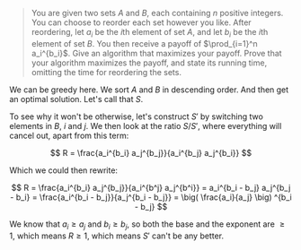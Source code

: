 > You are given two sets $A$ and $B$, each containing $n$ positive integers. You
> can choose to reorder each set however you like. After reordering, let $a_i$
> be the $i$th element of set $A$, and let $b_i$ be the $i$th element of set
> $B$. You then receive a payoff of $\prod_{i=1}^n a_i^{b_i}$. Give an algorithm
> that maximizes your payoff. Prove that your algorithm maximizes the payoff,
> and state its running time, omitting the time for reordering the sets.

We can be greedy here. We sort $A$ and $B$ in descending order. And then get an
optimal solution. Let's call that $S$.

To see why it won't be otherwise, let's construct $S'$ by switching two elements
in $B$, $i$ and $j$. We then look at the ratio $S/S'$, where everything will
cancel out, apart from this term:

$$
  R = \frac{a_i^{b_i} a_j^{b_j}}{a_i^{b_j} a_j^{b_i}}
$$

Which we could then rewrite:

$$
  R = \frac{a_i^{b_i} a_j^{b_j}}{a_i^{b^j} a_j^{b^i}} =
  a_i^{b_i - b_j} a_j^{b_j - b_i} =
  \frac{a_i^{b_i - b_j}}{a_j^{b_i - b_j}} =
  \big( \frac{a_i}{a_j} \big) ^{b_i - b_j}
$$

We know that $a_i \ge a_j$ and $b_i \ge b_j$, so both the base and the exponent
are $\ge 1$, which means $R \ge 1$, which means $S'$ can't be
any better.

